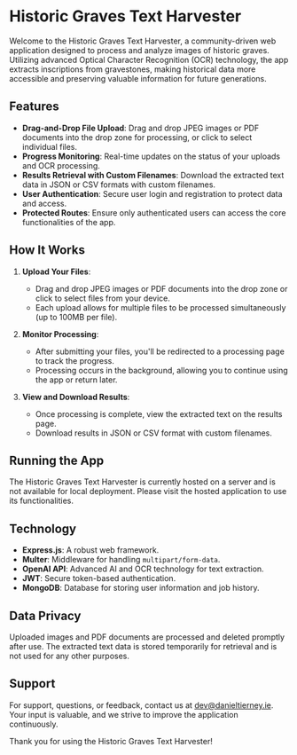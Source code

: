 # Historic Graves Text Harvester

Welcome to the Historic Graves Text Harvester, a community-driven web application designed to process and analyze images of historic graves. Utilizing advanced Optical Character Recognition (OCR) technology, the app extracts inscriptions from gravestones, making historical data more accessible and preserving valuable information for future generations.

## Features

- **Drag-and-Drop File Upload**: Drag and drop JPEG images or PDF documents into the drop zone for processing, or click to select individual files.
- **Progress Monitoring**: Real-time updates on the status of your uploads and OCR processing.
- **Results Retrieval with Custom Filenames**: Download the extracted text data in JSON or CSV formats with custom filenames.
- **User Authentication**: Secure user login and registration to protect data and access.
- **Protected Routes**: Ensure only authenticated users can access the core functionalities of the app.

## How It Works

1.  **Upload Your Files**:

    - Drag and drop JPEG images or PDF documents into the drop zone or click to select files from your device.
    - Each upload allows for multiple files to be processed simultaneously (up to 100MB per file).

2.  **Monitor Processing**:

    - After submitting your files, you'll be redirected to a processing page to track the progress.
    - Processing occurs in the background, allowing you to continue using the app or return later.

3.  **View and Download Results**:

    - Once processing is complete, view the extracted text on the results page.
    - Download results in JSON or CSV format with custom filenames.

## Running the App

The Historic Graves Text Harvester is currently hosted on a server and is not available for local deployment. Please visit the hosted application to use its functionalities.

## Technology

- **Express.js**: A robust web framework.
- **Multer**: Middleware for handling `multipart/form-data`.
- **OpenAI API**: Advanced AI and OCR technology for text extraction.
- **JWT**: Secure token-based authentication.
- **MongoDB**: Database for storing user information and job history.

## Data Privacy

Uploaded images and PDF documents are processed and deleted promptly after use. The extracted text data is stored temporarily for retrieval and is not used for any other purposes.

## Support

For support, questions, or feedback, contact us at [dev@danieltierney.ie](mailto:dev@danieltierney.ie). Your input is valuable, and we strive to improve the application continuously.

Thank you for using the Historic Graves Text Harvester!
